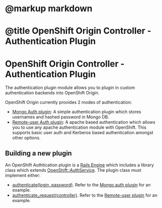 # @markup markdown
# @title OpenShift Origin Controller - Authentication Plugin

# OpenShift Origin Controller - Authentication Plugin

The authentication plugin module allows you to plugin in custom authentication backends into OpenShift Origin.

OpenShift Origin currently provides 2 modes of authentication:

  * [Mongo Auth plugin](https://github.com/openshift/origin-server/tree/master/plugins/auth/mongo): A simple authentication plugin which stores usernames and hashed password in Mongo DB.
  * [Remote-user Auth plugin](https://github.com/openshift/origin-server/tree/master/plugins/auth/remote-user): A apache based authentication which allows you to use any apache authentication module with OpenShift. This supports basic user auth and Kerberos based authentication amongst other options.

## Building a new plugin

An OpenShift Authtication plugin is a [Rails Engine](http://guides.rubyonrails.org/engines.html) which includes a library class which extends [OpenShift::AuthService](http://openshift.github.com/origin/broker/OpenShift/AuthService.html). The plugin class must implement either:

  * [authenticate(login, password)](http://openshift.github.com/origin/broker/OpenShift/AuthService.html#authenticate-instance_method). Refer to the [Mongo auth plugin](https://github.com/openshift/origin-server/blob/master/plugins/auth/mongo/lib/openshift/mongo_auth_service.rb#L19) for an example.
  * [authenticate_request(controller)](http://openshift.github.com/origin/broker/OpenShift/AuthService.html#authenticate_request-instance_method). Refer to the [Remote-user plugin](https://github.com/openshift/origin-server/blob/master/plugins/auth/remote-user/lib/openshift/remote_user_auth_service.rb#L6) for an example.